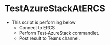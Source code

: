 # TestAzureStackAtERCS
- This script is performing below
  - Connect to ERCS.
  - Perform Test-AzureStack commandlet.
  - Post result to Teams channel.
